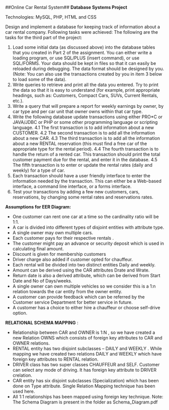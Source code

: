 ##Online Car Rental System##
**Database Systems Project**

Technologies: MySQL, PHP, HTML and CSS

Design and implement a database for keeping track of information about a car rental company. 
Following tasks were achieved:
The following are the tasks for the third part of the project:
1.	Load some initial data (as discussed above) into the database tables that you created in Part 2 of the assignment. You can either write a loading program, or use SQL/PLUS (insert command), or use SQL/FORMS. Your data should be kept in files so that it can easily be reloaded during debugging. The data format should be designed by you. (Note: You can also use the transactions created by you in item 3 below to load some of the data).
2.	Write queries to retrieve and print all the data you entered. Try to print the data so that it is easy to understand (for example, print appropriate headings, such as: Customers, Compact Cars, SUVs, Current Rentals, etc.).
3.	Write a query that will prepare a report for weekly earnings by owner, by car type and per car unit that owner owns within that car type.
4.	Write the following database update transactions using either PRO*C or JAVA/JDBC or PHP or some other programming language or scripting language.
  4.1	The first transaction is to add information about a new CUSTOMER.
  4.2	The second transaction is to add all the information about a new CAR.
  4.3	The third transaction is to add all the information about a new RENTAL reservation (this must find a free car of the appropriate type for the rental period).
  4.4	The fourth transaction is to handle the return of a rented car. This transaction should print the total customer payment due for the rental, and enter it in the database.
  4.5	The fifth transaction is to enter or update the rental rates (daily and weekly) for a type of car.
5.	Each transaction should have a user friendly interface to enter the information needed by the transaction. This can either be a Web-based interface, a command line interface, or a forms interface.
6.	Test your transactions by adding a few new customers, cars, reservations, by changing some rental rates and reservations rates.


**Assumptions for EER Diagram:**
- One customer can rent one car at a time so the cardinality ratio will be 1:1.
- A car is divided into different types of disjoint entities with attribute type.
- A single owner may own multiple cars.
- Each customer pays for their respective rentals .
- The customer might pay an advance or security deposit which is used in calculating final amount.
- Discount is given for membership customers
- Driver charge also added if customer opted for chauffeur.
- Each rental will be divided into two distinct entities Daily and weekly.
- Amount can be derived using the CAR attributes Drate and Wrate.
- Return date is also a derived attribute, which can be derived from Start Date and No of Days/weeks.
- A single owner can own multiple vehicles so we consider this is a 1:n relation towards the car entity from the owner entity.
- A customer can provide feedback which can be referred by the Customer service Department for better service in future.
- A customer has a choice to either hire a chauffeur or choose self-drive option.


**RELATIONAL SCHEMA MAPPING** :
- Relationship between CAR and OWNER is 1:N , so we have created a new Relation OWNS which consists of foreign key attributes to CAR and OWNER relations.
- RENTAL entity has two disjoint subclasses – DAILY and WEEKLY . While mapping we have created two relations DAILY and WEEKLY which have foreign key attributes to RENTAL relation.
- DRIVER class has two super classes CHAUFFEUR and SELF. Customer can select any mode of driving. It has foreign key attribute to DRIVER crelation.
- CAR entity has six disjoint subclasses (Specialization) which has been done on Type attribute. Single Relation Mapping technique has been used here.
- All 1:1 relationships has been mapped using foreign key technique.
Note: The Schema Diagram is present in the folder as Schema_Diagram.pdf


